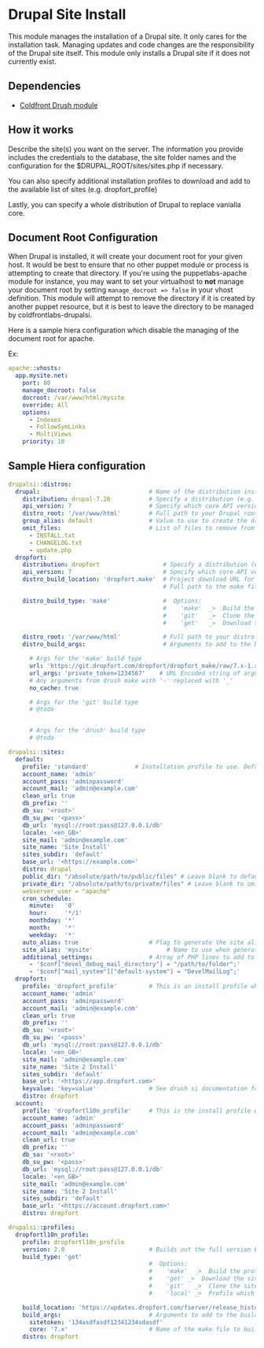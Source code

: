 Drupal Site Install
===================

This module manages the installation of a Drupal site. It only cares for the installation task.
Managing updates and code changes are the responsibility of the Drupal site itself.
This module only installs a Drupal site if it does not currently exist.

Dependencies
------------

- [Coldfront Drush module](https://github.com/coldfrontlabs/coldfrontlabs-drush)

How it works
------------

Describe the site(s) you want on the server. The information you provide includes the
credentials to the database, the site folder names and the configuration for the
$DRUPAL_ROOT/sites/sites.php if necessary.

You can also specify additional installation profiles to download and add to the available
list of sites (e.g. dropfort_profile)

Lastly, you can specify a whole distribution of Drupal to replace vanialla core.

Document Root Configuration
---------------------------

When Drupal is installed, it will create your document root for your given host. It would be best
to ensure that no other puppet module or process is attempting to create that directory. If you're using
the puppetlabs-apache module for instance, you may want to set your virtualhost to **not** manage
your document root by setting ``manage_docroot => false`` in your vhost definition. This module
will attempt to remove the directory if it is created by another puppet resource, but it is
best to leave the directory to be managed by coldfrontlabs-drupalsi.

Here is a sample hiera configuration which disable the managing of the document root for apache.

Ex:

````yaml
apache::vhosts:
  app.mysite.net:
    port: 80
    manage_docroot: false
    docroot: /var/www/html/mysite
    override: All
    options:
      - Indexes
      - FollowSymLinks
      - MultiViews
    priority: 10

````

Sample Hiera configuration
--------------------------

````yaml
drupalsi::distros:
  drupal:                               # Name of the distribution installation
    distribution: drupal-7.28           # Specify a distribution (e.g. commerce_kickstart, wetkit). Defaults to 'drupal'. Include the version optionally.
    api_version: 7                      # Specify which core API version (e.g. 6, 7, 8). Defaults to '7'
    distro_root: '/var/www/html'        # Full path to your Drupal root directory with no trailing slash. This will create your site root folder at '/var/www/html/<distroname>'
    group_alias: default                # Value to use to create the drush site alias group for sites on this distro. Defaults to the value of 'distribution'.
    omit_files:                         # List of files to remove from core. Useful for removing uncessary files for production sites.
      - INSTALL.txt
      - CHANGELOG.txt
      - update.php
  dropfort:
    distribution: dropfort                  # Specify a distribution (e.g. commerce_kickstart, wetkit). Defaults to 'drupal'
    api_version: 7                          # Specify which core API version (e.g. 6, 7, 8). Defaults to '7'
    distro_build_location: 'dropfort.make'  # Project download URL for your distribution. Defaults to https://update.drupal.org/release_history
                                            # Full path to the make file to build the site with.

    distro_build_type: 'make'               #  Options:
                                            #    'make'  _>  Build the profile using a drush make file. Optionally from a remote file source. See distro_build_args for more details
                                            #    'git'   _>  Clone the site with Git
                                            #    'get'   _>  Download the Drupal distribution with an HTTP GET request

    distro_root: '/var/www/html'            # Full path to your distro root directory. In this case would create '/var/www/html/dropfort'.
    distro_build_args:                      # Arguments to add to the build_location method. For example with 'get' requests, adds key/value pairs to the URL via querystring parameters. Defaults to ''.

      # Args for the 'make' build type
      url: 'https://git.dropfort.com/dropfort/dropfort_make/raw/7.x-1.x/dropfort.make' # Publicly available URL to a make file
      url_args: 'private_token=1234567'    # URL Encoded string of arguments to append to the URL. Omit the '?' character as it is automatically added.
      # Any arguments from drush make with '-' replaced with '_'
      no_cache: true

      # Args for the 'git' build type
      # @todo


      # Args for the 'drush' build type
      # @todo

drupalsi::sites:
  default:
    profile: 'standard'             # Installation profile to use. Defaults to "standard"
    account_name: 'admin'
    account_pass: 'adminpassword'
    account_mail: 'admin@example.com'
    clean_url: true
    db_prefix: ''
    db_su: '<root>'
    db_su_pw: '<pass>'
    db_url: 'mysql://root:pass@127.0.0.1/db'
    locale: '<en_GB>'
    site_mail: 'admin@example.com'
    site_name: 'Site Install'
    sites_subdir: 'default'
    base_url: '<https://example.com>'
    distro: drupal
    public_dir: "/absolute/path/to/public/files" # Leave blank to default to sites/{name}/files
    private_dir: "/absolute/path/to/private/files" # Leave blank to omit a private files dir
    webserver_user = "apache"
    cron_schedule:
      minute:   '0'
      hour:     '*/1'
      monthday: '*'
      month:    '*'
      weekday:  '*'
    auto_alias: true                    # Flag to generate the site alias automatically. Defaults to true.
    site_alias: 'mysite'                     # Name to use when generating the drush site alias entry. Defaults to the name generate by Puppet for your site. It is highly recommended you set a value for alias.
    additional_settings:                # Array of PHP lines to add to the settings.php file for your site. Note that these values are set after the install.php has been run.
      - '$conf["devel_debug_mail_directory"] = "/path/to/folder";'
      - '$conf["mail_system"]["default-system"] = "DevelMailLog";'
  dropfort:
    profile: 'dropfort_profile'         # This is an install profile which comes with this distribution
    account_name: 'admin'
    account_pass: 'adminpassword'
    account_mail: 'admin@example.com'
    clean_url: true
    db_prefix: ''
    db_su: '<root>'
    db_su_pw: '<pass>'
    db_url: 'mysql://root:pass@127.0.0.1/db'
    locale: '<en_GB>'
    site_mail: 'admin@example.com'
    site_name: 'Site 2 Install'
    sites_subdir: 'default'
    base_url: '<https://app.dropfort.com>'
    keyvalue: 'key=value'               # See drush si documentation for more details
    distro: dropfort
  account:
    profile: 'dropfortl10n_profile'     # This is the install profile we added in the config above
    account_name: 'admin'
    account_pass: 'adminpassword'
    account_mail: 'admin@example.com'
    clean_url: true
    db_prefix: ''
    db_su: '<root>'
    db_su_pw: '<pass>'
    db_url: 'mysql://root:pass@127.0.0.1/db'
    locale: '<en_GB>'
    site_mail: 'admin@example.com'
    site_name: 'Site 2 Install'
    sites_subdir: 'default'
    base_url: '<https://account.dropfort.com>'
    distro: dropfort

drupalsi::profiles:
  dropfortl10n_profile:
    profile: dropfortl10n_profile
    version: 2.0                        # Builds out the full version based on the distro version. In this case it would be 7.x-2.0
    build_type: 'get'
                                        #  Options:
                                        #    'make'  _>  Build the profile using a drush make file. Optionally from a remote file source. See distro_build_args for more details
                                        #    'get' _>  Download the site with drush
                                        #    'git'   _>  Clone the site with Git
                                        #    'local' _>  Profile which is already present. For example the 'standard' install profile in Drupal. Used to generate the dependency tree in Puppet.

    build_location: 'https://updates.dropfort.com/fserver/release_history'
    build_args:                         # Arguments to add to the build_location method. For example with 'get' requests, adds key/value pairs to the URL via querystring parameters. Defaults to ''.
      sitetoken: '134asdfasdf12341234sdasdf'
      core: '7.x'                       # Name of the make file to build the site with or the url of the profile's location.
    distro: dropfort
